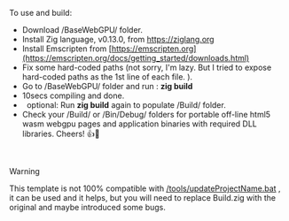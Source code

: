 To use and build:
- Download /BaseWebGPU/ folder.
- Install Zig language, v0.13.0, from https://ziglang.org
- Install Emscripten from [https://emscripten.org](https://emscripten.org/docs/getting_started/downloads.html)
- Fix some hard-coded paths (not sorry, I'm lazy. But I tried to expose hard-coded paths as the 1st line of each file. ).
- Go to /BaseWebGPU/ folder and run : **zig build**
- 10secs compiling and done.
- &nbsp;&nbsp;optional: Run **zig build** again to populate /Build/ folder.
- Check your /Build/ or /Bin/Debug/ folders for portable off-line html5 wasm webgpu pages and application binaries with required DLL libraries.  Cheers! 👍🍻

<br/>

> [!WARNING]
> This template is not 100% compatible with [/tools/updateProjectName.bat](https://github.com/DarknessFX/zig_workbench/blob/main/tools/updateProjectName.bat) ,<br/>
> it can be used and it helps, but you will need to replace Build.zig with the original and maybe introduced some bugs.
